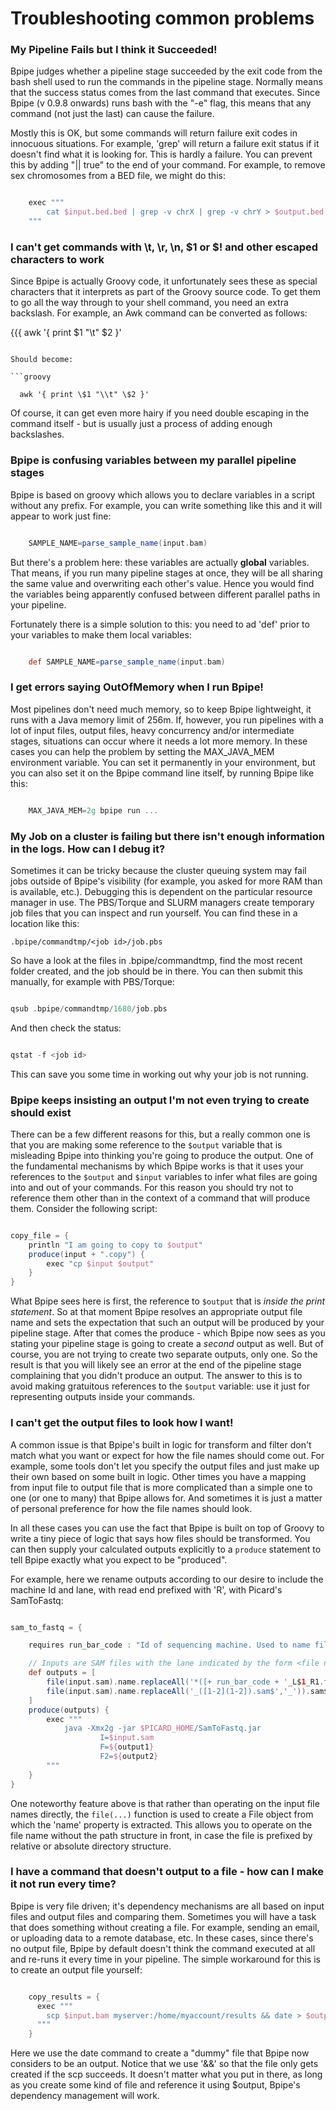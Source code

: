 # Troubleshooting common problems

### My Pipeline Fails but I think it Succeeded!

Bpipe judges whether a pipeline stage succeeded by the exit code from the bash shell used to run the commands in the pipeline stage. Normally means that the success status comes from the last command that executes. Since Bpipe (v 0.9.8 onwards) runs bash with the "-e" flag, this means that any command (not just the last) can cause the failure.

Mostly this is OK, but some commands will return failure exit codes in innocuous situations. For example, 'grep' will return a failure exit status if it doesn't find what it is looking for. This is hardly a failure. You can prevent this by adding "|| true" to the end of your command. For example, to remove sex chromosomes from a BED file, we might do this:

```groovy 

    exec """
        cat $input.bed.bed | grep -v chrX | grep -v chrY > $output.bed || true
    """
```

### I can't get commands with \t, \r, \n, $1 or $! and other escaped characters to work

Since Bpipe is actually Groovy code, it unfortunately sees these as special characters that it interprets as part of the Groovy source code. To get them to go all the way through to your shell command, you need an extra backslash. For example, an Awk command can be converted as follows:

 {{{
  awk '{ print $1 "\t" $2 }' 
```

Should become: 

```groovy 

  awk '{ print \$1 "\\t" \$2 }'
```

Of course, it can get even more hairy if you need double escaping in the command itself - but is usually just a process of adding enough backslashes.

### Bpipe is confusing variables between my parallel pipeline stages

Bpipe is based on groovy which allows you to declare variables in a script without any prefix. For example, you can write something like this and it will appear to work just fine:
```groovy 

    SAMPLE_NAME=parse_sample_name(input.bam)
```

But there's a problem here: these variables are actually **global** variables. That means, if you run many pipeline stages at once, they will be all sharing the same value and overwriting each other's value. Hence you would find the variables being apparently confused between different parallel paths in your pipeline.

Fortunately there is a simple solution to this: you need to ad 'def' prior to your variables to make them local variables:
```groovy 

    def SAMPLE_NAME=parse_sample_name(input.bam)
```

### I get errors saying OutOfMemory when I run Bpipe!

Most pipelines don't need much memory, so to keep Bpipe lightweight, it runs with a Java memory limit of 256m. If, however, you run pipelines with a lot of input files, output files, heavy concurrency and/or intermediate stages, situations can occur where it needs a lot more memory. In these cases you can help the problem by setting the MAX_JAVA_MEM environment variable. You can set it permanently in your environment, but you can also set it on the Bpipe command line itself, by running Bpipe like this:
```groovy 

    MAX_JAVA_MEM=2g bpipe run ...
```

### My Job on a cluster is failing but there isn't enough information in the logs. How can I debug it?

Sometimes it can be tricky because the cluster queuing system may fail jobs outside of Bpipe's visibility (for example, you asked for more RAM than is available, etc.).  Debugging this is dependent on the particular resource manager in use. The PBS/Torque and SLURM managers create temporary job files that you can inspect and run yourself. You can find these in a location like this:

`.bpipe/commandtmp/<job id>/job.pbs`

So have a look at the files in .bpipe/commandtmp, find the most recent folder created, and the job should be in there. You can then submit this manually, for example with PBS/Torque:
```groovy 

qsub .bpipe/commandtmp/1680/job.pbs
```

And then check the status:
```groovy 

qstat -f <job id>
```

This can save you some time in working out why your job is not running.

### Bpipe keeps insisting an output I'm not even trying to create should exist

There can be a few different reasons for this, but a really common one is that you are making some reference to the `$output` variable that is misleading Bpipe into thinking you're going to produce the output. One of the fundamental mechanisms by which Bpipe works is that it uses your references to the `$output` and `$input` variables to infer what files are going into and out of your commands. For this reason you should try not to reference them other than in the context of a command that will produce them. Consider the following script:

```groovy 

copy_file = {
    println "I am going to copy to $output"
    produce(input + ".copy") {
        exec "cp $input $output"
    }
}
```

What Bpipe sees here is first, the reference to `$output` that is *inside the print statement*. So at that moment Bpipe resolves an appropriate output file name and sets the expectation that such an output will be produced by your pipeline stage. After that comes the produce - which Bpipe now sees as you stating your pipeline stage is going to create a *second* output as well. But of course, you are not trying to create two separate outputs, only one. So the result is that you will likely see an error at the end of the pipeline stage complaining that you didn't produce an output. The answer to this is to avoid making gratuitous references to the `$output` variable: use it just for representing outputs inside your commands.

### I can't get the output files to look how I want!

A common issue is that Bpipe's built in logic for transform and filter don't match what you want or expect for how the file names should come out. For example, some tools don't let you specify the output files and just make up their own based on some built in logic. Other times you have a mapping from input file to output file that is more complicated than a simple one to one (or one to many) that Bpipe allows for. And sometimes it is just a matter of personal preference for how the file names should look.

In all these cases you can use the fact that Bpipe is built on top of Groovy to write a tiny piece of logic that says how files should be transformed. You can then supply your calculated outputs explicitly to a `produce` statement to tell Bpipe exactly what you expect to be "produced".

For example, here we rename outputs according to our desire to include the machine Id and lane, with read end prefixed with 'R', with Picard's SamToFastq:
```groovy 

sam_to_fastq = {

    requires run_bar_code : "Id of sequencing machine. Used to name files to ensure uniqueness"

    // Inputs are SAM files with the lane indicated by the form <file name>*L<lane>.sam
    def outputs = [
        file(input.sam).name.replaceAll('*([+ run_bar_code + '_L$1_R1.fastq'),
        file(input.sam).name.replaceAll('_([1-2](1-2]).sam$','_')).sam$','_' + run_bar_code + '_L$1_R2.fastq')
    ]
    produce(outputs) {
        exec """
            java -Xmx2g -jar $PICARD_HOME/SamToFastq.jar
                    I=$input.sam
                    F=${output1}
                    F2=${output2}
        """
    }
}    
```

One noteworthy feature above is that rather than operating on the input file names directly, the `file(...)` function is used to create a File object from which the 'name' property is extracted. This allows you to operate on the file name without the path structure in front, in case the file is prefixed by relative or absolute directory structure.

### I have a command that doesn't output to a file - how can I make it not run every time?

Bpipe is very file driven; it's dependency mechanisms are all based on input files and output files and comparing them. Sometimes you will have a task that does something without creating a file. For example, sending an email, or uploading data to a remote database, etc. In these cases, since there's no output file, Bpipe by default doesn't think the command executed at all and re-runs it every time in your pipeline. The simple workaround for this is to create an output file yourself:
```groovy 

    copy_results = {
      exec """
        scp $input.bam myserver:/home/myaccount/results && date > $output.scp.txt
      """
    }
```

Here we use the date command to create a "dummy" file that Bpipe now considers to be an output. Notice that we use '&&' so that the file only gets created if the scp succeeds. It doesn't matter what you put in there, as long as you create some kind of file and reference it using $output, Bpipe's dependency management will work.